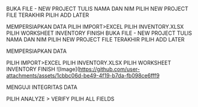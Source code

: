 BUKA FILE - NEW PROJECT
TULIS NAMA DAN NIM
PILIH NEW PROJECT FILE
TERAKHIR PILIH ADD LATER

MEMPERSIAPKAN DATA
PILIH IMPORT>EXCEL
PILIH INVENTORY.XLSX
PILIH WORKSHEET INVENTORY
FINISH 
BUKA FILE - NEW PROJECT
TULIS NAMA DAN NIM
PILIH NEW PROJECT FILE
TERAKHIR PILIH ADD LATER

MEMPERSIAPKAN DATA

PILIH IMPORT>EXCEL
PILIH INVENTORY.XLSX
PILIH WORKSHEET INVENTORY
FINISH
![Image](https://github.com/user-attachments/assets/1cbbc06d-be49-4f19-b7da-fb098ce6fff9

MENGUJI INTEGRITAS DATA

PILIH ANALYZE > VERIFY
PILIH ALL FIELDS
